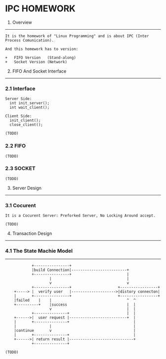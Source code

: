 IPC HOMEWORK
============

1. Overview
------------

    It is the homework of "Linux Programming" and is about IPC (Inter Process Comunication). 

    And this homework has to version:

    +   FIFO Version   (Stand-along)
    +   Socket Version (Network)

2. FIFO And Socket Interface
----------------------------

### 2.1 Interface

    Server Side: 
      int init_server();
      int wait_client(); 

    Client Side:
      init_client();
      close_client();
      
    (TODO)

### 2.2 FIFO

    (TODO)

### 2.3 SOCKET

    (TODO)

3. Server Design
----------------

### 3.1 Cocurent
    
    It is a Cocurent Server: Preforked Server, No Locking Around accept.

    (TODO)

4. Transaction Design
---------------------

### 4.1 The State Machie Model
------------------------------

                +----------------+
                |build Connection|-------------------------+
                +----------------+                         |
                        |                                  |
                        v                                  v
                +----------------+                     +-----------------+
        +-----> |  verify user   |-------------------->|distory connecton|
        |       +----------------+                     +-----------------+
        |failed    |    |                                  ^  ^
        +----------+    |success                           |  |
                        v                                  |  |
                +---------------+                          |  |
        +------>|  user request |--------------------------+  |
        |       +---------------+                             |
        |               |                                     |
        |continue       v                                     |
        |       +---------------+                             |
        +------>| return result |-----------------------------+
                +---------------+

    (TODO)

